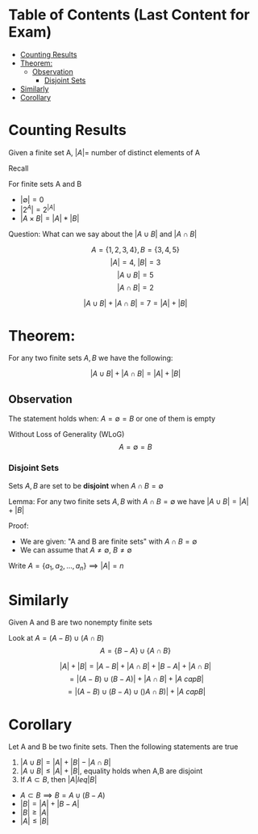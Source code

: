 # Table of Contents  (Last Content for Exam)
<!-- vim-markdown-toc GFM -->

* [Counting Results](#counting-results)
* [Theorem:](#theorem)
    * [Observation](#observation)
        * [Disjoint Sets](#disjoint-sets)
* [Similarly](#similarly)
* [Corollary](#corollary)

<!-- vim-markdown-toc -->
# Counting Results 

Given a finite set A, $|A| =$ number of distinct elements of A 

Recall 


For finite sets A and B 
* $|\emptyset| = 0$
* $|2^A| = 2^{|A|}$
* $|A \times B| = |A|*|B|$

Question: What can we say about the $|A \cup B|$ and $|A \cap B|$

$$A=\{1,2,3,4\}, B=\{3,4,5\}$$
$$|A| = 4, ~|B| = 3$$
$$|A \cup B| = 5$$
$$|A \cap B| = 2$$

$$|A \cup B| + |A \cap B| = 7 = |A| + |B|$$

# Theorem:

For any two finite sets $A,B$ we have the following: 

$$|A \cup B| + |A \cap B| = |A| + |B|$$

## Observation 
The statement holds when: $A = \emptyset = B$ or one of them is empty

Without Loss of Generality (WLoG)
$$A = \emptyset = B$$

### Disjoint Sets
Sets $A,B$ are set to be **disjoint** when $A \cap B = \emptyset$

Lemma: For any two finite sets $A,B$ with $A \cap B = \emptyset$ we have $|A \cup B| = |A| + |B|$

Proof: 
* We are given: "A and B are finite sets" with $A \cap B = \emptyset$
* We can assume that $A\neq\emptyset, ~B\neq\emptyset$

Write $A = \{a_1, a_2, ..., a_n\} \implies |A|=n$

# Similarly 
Given A and B are two nonempty finite sets

Look at $A = (A-B)\cup(A\cap B)$
$$A = \{B-A\} \cup \{A \cap B\}$$

$$|A|+|B| = |A-B| + |A\cap B| + |B-A| + |A\cap B|$$
$$= |(A-B) \cup (B-A)| + |A\cap B| + |A \ cap B|$$
$$= |(A-B) \cup (B-A) \cup ()A\cap B)| + |A \ cap B|$$

# Corollary

Let A and B be two finite sets. Then the following statements are true

1. $|A \cup B| = |A| + |B| - |A\cap B|$
2. $|A \cup B| \leq |A| + |B|$, equality holds when A,B are disjoint
3. If $A\subset B$, then $|A| leq |B|$
* $A\subset B \implies B = A \cup (B-A)$
* $|B| = |A| + |B-A|$
* $|B| \geq |A|$
* $|A| \leq |B|$

